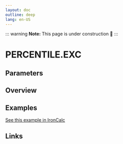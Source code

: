 ```yaml
---
layout: doc
outline: deep
lang: en-US
---
```


::: warning
**Note:** This page is under construction 🚧
:::

# PERCENTILE.EXC

## Parameters

## Overview

## Examples

[See this example in IronCalc](https://app.ironcalc.com/?filename=percentile.exc)

## Links